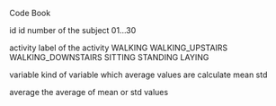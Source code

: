 Code Book

id 
  id number of the subject
  01...30
  
activity
  label of the activity
  WALKING
  WALKING_UPSTAIRS
  WALKING_DOWNSTAIRS
  SITTING
  STANDING
  LAYING
  
variable
  kind of variable which average values are calculate
  mean
  std

average
  the average of mean or std values
  

